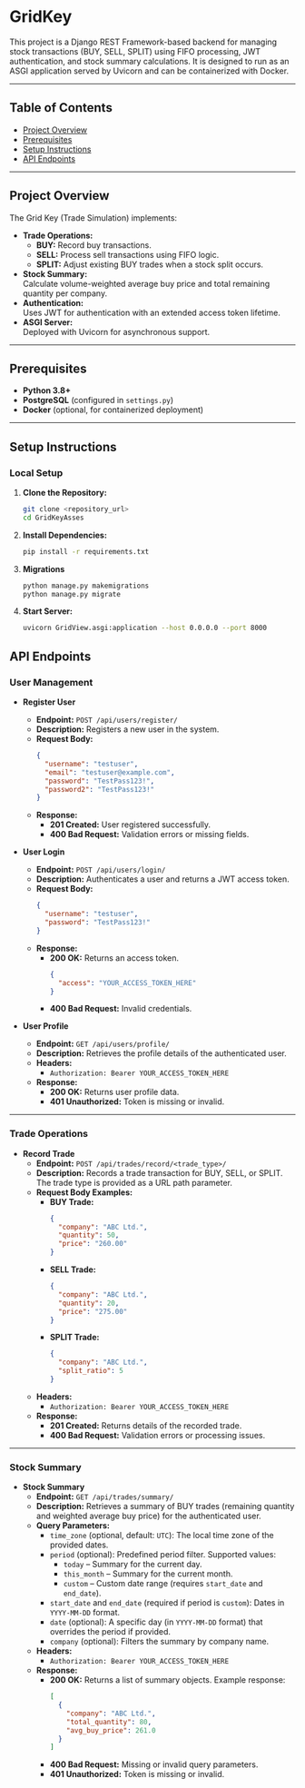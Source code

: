 # GridKey

This project is a Django REST Framework-based backend for managing stock transactions (BUY, SELL, SPLIT) using FIFO processing, JWT authentication, and stock summary calculations. It is designed to run as an ASGI application served by Uvicorn and can be containerized with Docker.

---

## Table of Contents

- [Project Overview](#project-overview)
- [Prerequisites](#prerequisites)
- [Setup Instructions](#setup-instructions)
- [API Endpoints](#api-endpoints)
---

## Project Overview

The Grid Key (Trade Simulation) implements:
- **Trade Operations:**  
  - **BUY:** Record buy transactions.
  - **SELL:** Process sell transactions using FIFO logic.
  - **SPLIT:** Adjust existing BUY trades when a stock split occurs.
- **Stock Summary:**  
  Calculate volume-weighted average buy price and total remaining quantity per company.
- **Authentication:**  
  Uses JWT for authentication with an extended access token lifetime.
- **ASGI Server:**  
  Deployed with Uvicorn for asynchronous support.

---

## Prerequisites

- **Python 3.8+**
- **PostgreSQL** (configured in `settings.py`)
- **Docker** (optional, for containerized deployment)

---

## Setup Instructions

### Local Setup

1. **Clone the Repository:**
   ```bash
   git clone <repository_url>
   cd GridKeyAsses

2. **Install Dependencies:**
   ```bash
   pip install -r requirements.txt

3. **Migrations**
   ```bash
   python manage.py makemigrations
   python manage.py migrate

4. **Start Server:**
   ```bash
   uvicorn GridView.asgi:application --host 0.0.0.0 --port 8000
   

## API Endpoints

### User Management

- **Register User**
  - **Endpoint:** `POST /api/users/register/`
  - **Description:** Registers a new user in the system.
  - **Request Body:**
    ```json
    {
      "username": "testuser",
      "email": "testuser@example.com",
      "password": "TestPass123!",
      "password2": "TestPass123!"
    }
    ```
  - **Response:**
    - **201 Created:** User registered successfully.
    - **400 Bad Request:** Validation errors or missing fields.

- **User Login**
  - **Endpoint:** `POST /api/users/login/`
  - **Description:** Authenticates a user and returns a JWT access token.
  - **Request Body:**
    ```json
    {
      "username": "testuser",
      "password": "TestPass123!"
    }
    ```
  - **Response:**
    - **200 OK:** Returns an access token.
      ```json
      {
        "access": "YOUR_ACCESS_TOKEN_HERE"
      }
      ```
    - **400 Bad Request:** Invalid credentials.

- **User Profile**
  - **Endpoint:** `GET /api/users/profile/`
  - **Description:** Retrieves the profile details of the authenticated user.
  - **Headers:**
    - `Authorization: Bearer YOUR_ACCESS_TOKEN_HERE`
  - **Response:**
    - **200 OK:** Returns user profile data.
    - **401 Unauthorized:** Token is missing or invalid.

---

### Trade Operations

- **Record Trade**
  - **Endpoint:** `POST /api/trades/record/<trade_type>/`
  - **Description:** Records a trade transaction for BUY, SELL, or SPLIT. The trade type is provided as a URL path parameter.
  - **Request Body Examples:**
    - **BUY Trade:**
      ```json
      {
        "company": "ABC Ltd.",
        "quantity": 50,
        "price": "260.00"
      }
      ```
    - **SELL Trade:**
      ```json
      {
        "company": "ABC Ltd.",
        "quantity": 20,
        "price": "275.00"
      }
      ```
    - **SPLIT Trade:**
      ```json
      {
        "company": "ABC Ltd.",
        "split_ratio": 5
      }
      ```
  - **Headers:**
    - `Authorization: Bearer YOUR_ACCESS_TOKEN_HERE`
  - **Response:**
    - **201 Created:** Returns details of the recorded trade.
    - **400 Bad Request:** Validation errors or processing issues.

---

### Stock Summary

- **Stock Summary**
  - **Endpoint:** `GET /api/trades/summary/`
  - **Description:** Retrieves a summary of BUY trades (remaining quantity and weighted average buy price) for the authenticated user.
  - **Query Parameters:**
    - `time_zone` (optional, default: `UTC`): The local time zone of the provided dates.
    - `period` (optional): Predefined period filter. Supported values:
      - `today` – Summary for the current day.
      - `this_month` – Summary for the current month.
      - `custom` – Custom date range (requires `start_date` and `end_date`).
    - `start_date` and `end_date` (required if period is `custom`): Dates in `YYYY-MM-DD` format.
    - `date` (optional): A specific day (in `YYYY-MM-DD` format) that overrides the period if provided.
    - `company` (optional): Filters the summary by company name.
  - **Headers:**
    - `Authorization: Bearer YOUR_ACCESS_TOKEN_HERE`
  - **Response:**
    - **200 OK:** Returns a list of summary objects. Example response:
      ```json
      [
        {
          "company": "ABC Ltd.",
          "total_quantity": 80,
          "avg_buy_price": 261.0
        }
      ]
      ```
    - **400 Bad Request:** Missing or invalid query parameters.
    - **401 Unauthorized:** Token is missing or invalid.
